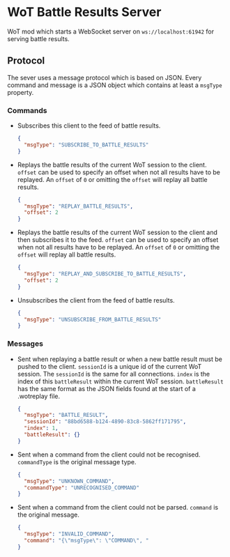 # WoT Battle Results Server
WoT mod which starts a WebSocket server on `ws://localhost:61942` for serving battle results.

## Protocol
The sever uses a message protocol which is based on JSON. 
Every command and message is a JSON object which contains at least a `msgType` property.

### Commands
-   Subscribes this client to the feed of battle results.
    ```json
    {
      "msgType": "SUBSCRIBE_TO_BATTLE_RESULTS"
    }
    ```


-   Replays the battle results of the current WoT session to the client.
    `offset` can be used to specify an offset when not all results have to be replayed.
    An `offset` of `0` or omitting the `offset` will replay all battle results.
    ```json
    {
      "msgType": "REPLAY_BATTLE_RESULTS",
      "offset": 2
    }
    ```

-   Replays the battle results of the current WoT session to the client and then subscribes it to the feed.
    `offset` can be used to specify an offset when not all results have to be replayed.
    An `offset` of `0` or omitting the `offset` will replay all battle results.
    ```json
    {
      "msgType": "REPLAY_AND_SUBSCRIBE_TO_BATTLE_RESULTS",
      "offset": 2
    }
    ```

-   Unsubscribes the client from the feed of battle results.
    ```json
    {
      "msgType": "UNSUBSCRIBE_FROM_BATTLE_RESULTS"
    }
    ```

### Messages
-   Sent when replaying a battle result or when a new battle result must be pushed to the client.
    `sessionId` is a unique id of the current WoT session. The `sessionId` is the same for all connections.
    `index` is the index of this `battleResult` within the current WoT session. 
    `battleResult` has the same format as the JSON fields found at the start of a .wotreplay file.
    ```json
    {
      "msgType": "BATTLE_RESULT",
      "sessionId": "88bd6588-b124-4890-83c8-5862ff171795",
      "index": 1,
      "battleResult": {}
    }
    ```
    
-   Sent when a command from the client could not be recognised.
    `commandType` is the original message type.
    ```json
    {
      "msgType": "UNKNOWN_COMMAND",
      "commandType": "UNRECOGNISED_COMMAND"
    }
    ```
    
-   Sent when a command from the client could not be parsed.
    `command` is the original message.
    ```json
    {
      "msgType": "INVALID_COMMAND",
      "command": "{\"msgType\": \"COMMAND\", "
    }
    ```